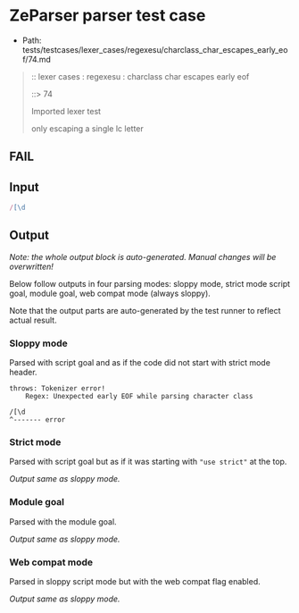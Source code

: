 # ZeParser parser test case

- Path: tests/testcases/lexer_cases/regexesu/charclass_char_escapes_early_eof/74.md

> :: lexer cases : regexesu : charclass char escapes early eof
>
> ::> 74
>
> Imported lexer test
>
> only escaping a single lc letter

## FAIL

## Input

`````js
/[\d
`````

## Output

_Note: the whole output block is auto-generated. Manual changes will be overwritten!_

Below follow outputs in four parsing modes: sloppy mode, strict mode script goal, module goal, web compat mode (always sloppy).

Note that the output parts are auto-generated by the test runner to reflect actual result.

### Sloppy mode

Parsed with script goal and as if the code did not start with strict mode header.

`````
throws: Tokenizer error!
    Regex: Unexpected early EOF while parsing character class

/[\d
^------- error
`````

### Strict mode

Parsed with script goal but as if it was starting with `"use strict"` at the top.

_Output same as sloppy mode._

### Module goal

Parsed with the module goal.

_Output same as sloppy mode._

### Web compat mode

Parsed in sloppy script mode but with the web compat flag enabled.

_Output same as sloppy mode._
